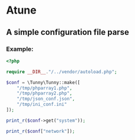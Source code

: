 # Atune

## A simple configuration file parse

### Example:
```php
<?php

require __DIR__."/../vendor/autoload.php";

$conf = \Tunny\Tunny::make([
    "/tmp/phparray1.php",
    "/tmp/phparray2.php",
    "/tmp/json_conf.json",
    "/tmp/ini_conf.ini"
]);

print_r($conf->get("system"));

print_r($conf["network"]);
```
